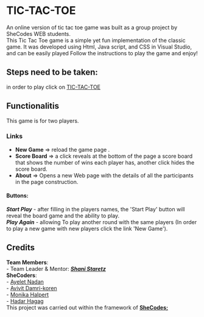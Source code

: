 # TIC-TAC-TOE
An online version of tic tac toe game was built as a group project by SheCodes WEB students.  
This Tic Tac Toe game is a simple yet fun implementation of the classic game. It was developed using Html, Java script, and CSS in Visual Studio, and can be easily played Follow the instructions to play the game and enjoy!

## Steps need to be taken:
in order to play click on [TIC-TAC-TOE](https://ayeletnadan.github.io/TIC-TAC-TOE/) 

## Functionalitis
This game is for two players. 

### Links
- **New Game** => reload the game page .
- **Score Board** =>  a click reveals at the bottom of the page a score board that shows the number of wins each player has, another click hides the score board.
- **About** => Opens a new Web page with the details of all the participants in the page construction.

#### Buttons:
***Start Play*** - after filling in the players names, the 'Start Play' button will reveal the board game and the ability to play.
<br> ***Play Again*** - allowing To play another round with the same players (In order to play a new game with new players click the link 'New Game').


## Credits
**Team Members**:
<br>- Team Leader & Mentor: ***[Shani Staretz](https://github.com/hakimiansh)***
<br>**SheCoders**:
<br> - [Ayelet Nadan](https://github.com/ayeletnadan) 
<br> - [Avivit Damri-koren](https://github.com/AvivitDK)
<br> - [Monika Halpert](https://github.com/monikaovis)
<br> - [Hadar Hagag](https://github.com/HadarHagag)
<br>This project was carried out within the framework of **[SheCodes;](https://she-codes.org)**
